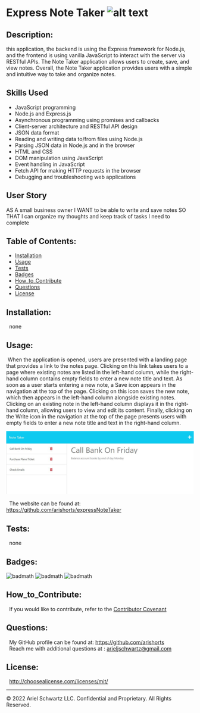 # Express Note Taker ![alt text](https://img.shields.io/badge/License-MIT-blue.svg)

## Description:

this application, the backend is using the Express framework for Node.js, and the frontend is using vanilla JavaScript to interact with the server via RESTful APIs. The Note Taker application allows users to create, save, and view notes. Overall, the Note Taker application provides users with a simple and intuitive way to take and organize notes.

## Skills Used

- JavaScript programming
- Node.js and Express.js
- Asynchronous programming using promises and callbacks
- Client-server architecture and RESTful API design
- JSON data format
- Reading and writing data to/from files using Node.js
- Parsing JSON data in Node.js and in the browser
- HTML and CSS
- DOM manipulation using JavaScript
- Event handling in JavaScript
- Fetch API for making HTTP requests in the browser
- Debugging and troubleshooting web applications

## User Story

AS A small business owner
I WANT to be able to write and save notes
SO THAT I can organize my thoughts and keep track of tasks I need to complete

## Table of Contents:

- [Installation](#installation)
- [Usage](#usage)
- [Tests](#tests)
- [Badges](#badges)
- [How_to_Contribute](#how_to_contribute)
- [Questions](#questions)
- [License](#license)

## Installation:

&nbsp; none

## Usage:

&nbsp;When the application is opened, users are presented with a landing page that provides a link to the notes page. Clicking on this link takes users to a page where existing notes are listed in the left-hand column, while the right-hand column contains empty fields to enter a new note title and text. As soon as a user starts entering a new note, a Save icon appears in the navigation at the top of the page. Clicking on this icon saves the new note, which then appears in the left-hand column alongside existing notes. Clicking on an existing note in the left-hand column displays it in the right-hand column, allowing users to view and edit its content. Finally, clicking on the Write icon in the navigation at the top of the page presents users with empty fields to enter a new note title and text in the right-hand column.

![badmath](./public/assets/Images/screenshot.JPG)

&nbsp; The website can be found at: https://github.com/arishorts/expressNoteTaker

## Tests:

&nbsp; none

## Badges:

![badmath](https://img.shields.io/badge/JavaScript-75%25-purple)
![badmath](https://img.shields.io/badge/HTML-18%25-purple)
![badmath](https://img.shields.io/badge/CSS-8%25-purple)

## How_to_Contribute:

&nbsp; If you would like to contribute, refer to the [Contributor Covenant](https://www.contributor-covenant.org/)

## Questions:

&nbsp; My GitHub profile can be found at: https://github.com/arishorts
<br>&nbsp; Reach me with additional questions at : arieljschwartz@gmail.com

## License:

&nbsp; http://choosealicense.com/licenses/mit/

---

© 2022 Ariel Schwartz LLC. Confidential and Proprietary. All Rights Reserved.
